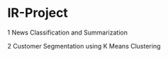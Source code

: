 # IR-Project
1 News Classification and Summarization





2 Customer Segmentation using K Means Clustering
